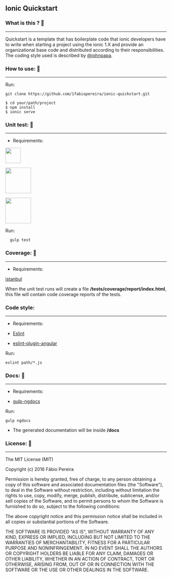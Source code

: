 ## Ionic Quickstart

### What is this ? :pushpin:
--------------------------------

Quickstart is a template that has boilerplate code that ionic developers have to write when starting a project using the ionic 1.X and provide an organizational base code and distributed according to their responsibilities. The coding style used is described by [@johnpapa](https://github.com/johnpapa/angular-styleguide/blob/master/a1/README.md).

### How to use: :pushpin:
--------------------------------
 Run:
```
git clone https://github.com/1fabiopereira/ionic-quickstart.git
```
```
$ cd your/path/project
$ npm install
$ ionic serve
```

### Unit test: :pushpin:
--------------------------------

*   Requirements:

  [<img src="http://jasmine.github.io/images/jasmine_vertical.svg" width="48">](http://jasmine.github.io/)

  [<img src="https://karma-runner.github.io/assets/img/banner.png" width="80">](https://karma-runner.github.io/1.0/index.html)

  [<img src="http://phantomjs.org/img/phantomjs-logo.png" width="80">](http://phantomjs.org/)


Run:
```
  gulp test
```
### Coverage: :pushpin:
--------------------------------
*  Requirements:

  [istanbul](http://gotwarlost.github.io/istanbul/)

  When the unit test runs will create a file __/tests/coverage/report/index.html__, this file will contain code coverage reports of the tests.

### Code style:
--------------------------------
*  Requirements:

  * [Eslint](http://eslint.org/docs/user-guide/configuring)

  * [eslint-plugin-angular](https://github.com/Gillespie59/eslint-plugin-angular)

   Run:

  ```
  eslint path/*.js
  ```

### Docs: :pushpin:
--------------------------------
*  Requirements:

  * [gulp-ngdocs](https://github.com/nikhilmodak/gulp-ngdocs)

   Run:
  ```
  gulp ngdocs
  ```

  * The generated documentation will be inside __/docs__

### License: :notebook_with_decorative_cover:
--------------------------------

The MIT License (MIT)

Copyright (c) 2016 Fábio Pereira

Permission is hereby granted, free of charge, to any person obtaining a copy of this software and associated documentation files (the "Software"), to deal in the Software without restriction, including without limitation the rights to use, copy, modify, merge, publish, distribute, sublicense, and/or sell copies of the Software, and to permit persons to whom the Software is furnished to do so, subject to the following conditions:

The above copyright notice and this permission notice shall be included in all copies or substantial portions of the Software.

THE SOFTWARE IS PROVIDED "AS IS", WITHOUT WARRANTY OF ANY KIND, EXPRESS OR IMPLIED, INCLUDING BUT NOT LIMITED TO THE WARRANTIES OF MERCHANTABILITY, FITNESS FOR A PARTICULAR PURPOSE AND NONINFRINGEMENT. IN NO EVENT SHALL THE AUTHORS OR COPYRIGHT HOLDERS BE LIABLE FOR ANY CLAIM, DAMAGES OR OTHER LIABILITY, WHETHER IN AN ACTION OF CONTRACT, TORT OR OTHERWISE, ARISING FROM, OUT OF OR IN CONNECTION WITH THE SOFTWARE OR THE USE OR OTHER DEALINGS IN THE SOFTWARE.
